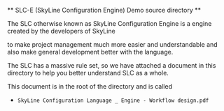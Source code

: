 ** SLC-E (SkyLine Configuration Engine) Demo source directory **

The SLC otherwise known as SkyLine Configuration Engine is a engine created by the developers of SkyLine 

to make project management much more easier and understandable and also make general development better with the language.

The SLC has a massive rule set, so we have attached a document in this directory to help you better understand SLC as a whole.

This document is in the root of the directory and is called 

* `SkyLine Configuration Language _ Engine - Workflow design.pdf`
